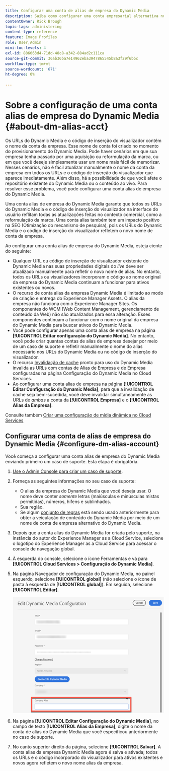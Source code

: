 ```yaml
---
title: Configurar uma conta de alias de empresa do Dynamic Media
description: Saiba como configurar uma conta empresarial alternativa no Dynamic Media.
contentOwner: Rick Brough
topic-tags: administering
content-type: reference
feature: Image Profiles
role: User,Admin
mini-toc-levels: 4
exl-id: 886063d4-71dd-48c8-a342-884ad2c111ca
source-git-commit: 36ab36ba7e14962eba3947865545b8a3f29f6bbc
workflow-type: tm+mt
source-wordcount: '671'
ht-degree: 0%

---
```


# Sobre a configuração de uma conta alias de empresa do Dynamic Media {#about-dm-alias-acct}

<!-- hide: yes
hidefromtoc: yes -->

<!-- >[!NOTE]
>
>This feature to create a Dynamic Media company alias account is in the Prerelease Channel for January 2022. See [Prerelease Channel documentation](https://experienceleague.adobe.com/docs/experience-manager-cloud-service/content/release-notes/prerelease.html?lang=pt-BR#enable-prerelease) for information on how to enable the feature for your environment. The feature is generally available in the February 2022 release. -->

Os URLs do Dynamic Media e o código de inserção do visualizador contêm o nome da conta da empresa. Esse nome de conta foi criado no momento do provisionamento do Dynamic Media. Pode haver cenários em que sua empresa tenha passado por uma aquisição ou reformulação da marca, ou em que você deseje simplesmente usar um nome mais fácil de memorizar. Nesses cenários, não é fácil atualizar manualmente o nome da conta da empresa em todos os URLs e o código de inserção do visualizador que aparece imediatamente. Além disso, há a possibilidade de que você afete o repositório existente do Dynamic Media ou o conteúdo ao vivo. Para resolver esse problema, você pode configurar uma conta alias de empresa do Dynamic Media.

Uma conta alias de empresa do Dynamic Media garante que todos os URLs do Dynamic Media e o código de inserção do visualizador na interface do usuário reflitam todas as atualizações feitas no contexto comercial, como a reformulação da marca. Uma conta alias também tem um impacto positivo na SEO (Otimização do mecanismo de pesquisa), pois os URLs do Dynamic Media e o código de inserção do visualizador refletem o novo nome de conta da empresa.

Ao configurar uma conta alias de empresa do Dynamic Media, esteja ciente do seguinte:

* Qualquer URL ou código de inserção de visualizador existente do Dynamic Media nas suas propriedades digitais do *live* deve ser atualizado manualmente para refletir o novo nome de alias. No entanto, todos os URLs ou visualizadores incorporam o código ao nome original da empresa do Dynamic Media continuam a funcionar para ativos existentes ou novos.
* O recurso de conta alias da empresa Dynamic Media é limitado ao modo de criação e entrega do Experience Manager Assets. O alias da empresa não funciona com o Experience Manager Sites. Os componentes do WCM (Web Content Management, gerenciamento de conteúdo da Web) não são atualizados para essa alteração. Esses componentes continuam a funcionar com o nome original da empresa do Dynamic Media para buscar ativos do Dynamic Media.
* Você pode configurar apenas uma conta alias de empresa na página **[!UICONTROL Editar configuração do Dynamic Media]**. No entanto, você pode criar quantas contas de alias de empresa desejar por meio de um caso de suporte e refletir manualmente o nome do alias necessário nos URLs do Dynamic Media ou no código de inserção do visualizador.
* O recurso [Invalidação de cache](/help/assets/dynamic-media/invalidate-cdn-cache-dynamic-media.md) pronto para uso do Dynamic Media invalida as URLs com contas de Alias de Empresa e de Empresa configuradas na página Configuração do Dynamic Media no Cloud Services.
* Ao configurar uma conta alias de empresa na página **[!UICONTROL Editar Configuração do Dynamic Media]**, para que a invalidação de cache seja bem-sucedida, você deve invalidar simultaneamente as URLs de *ambas* a conta da **[!UICONTROL Empresa]** e o **[!UICONTROL Alias da Empresa]**.

Consulte também [Criar uma configuração de mídia dinâmica no Cloud Services](/help/assets/dynamic-media/config-dm.md#configuring-dynamic-media-cloud-services)

## Configurar uma conta de alias de empresa do Dynamic Media {#configure-dm-alias-account}

Você começa a configurar uma conta alias de empresa do Dynamic Media enviando primeiro um caso de suporte. Esta etapa é obrigatória.

1. [Use o Admin Console para criar um caso de suporte](https://helpx.adobe.com/br/enterprise/using/support-for-experience-cloud.html).
1. Forneça as seguintes informações no seu caso de suporte:

   * O alias da empresa do Dynamic Media que você deseja usar. O nome deve conter *somente* letras (maiúsculas e minúsculas mistas permitidas), números, hifens e sublinhados.
   * Sua região.
   * Se algum [conjunto de regras](/help/assets/dynamic-media/using-rulesets-to-transform-urls.md) está sendo usado anteriormente para obter a veiculação de conteúdo do Dynamic Media por meio de um nome de conta de empresa alternativo do Dynamic Media.

1. Depois que a conta alias do Dynamic Media for criada pelo suporte, na instância do autor do Experience Manager as a Cloud Service, selecione o logotipo do Experience Manager as a Cloud Service para acessar o console de navegação global.
1. À esquerda do console, selecione o ícone Ferramentas e vá para **[!UICONTROL Cloud Services > Configuração do Dynamic Media]**.
1. Na página Navegador de configuração do Dynamic Media, no painel esquerdo, selecione **[!UICONTROL global]** (não selecione o ícone de pasta à esquerda de **[!UICONTROL global]**). Em seguida, selecione **[!UICONTROL Editar]**.

   ![Campo de texto Alias da empresa do Dynamic Media](/help/assets/assets-dm/dm-company-alias.png)

1. Na página **[!UICONTROL Editar Configuração do Dynamic Media]**, no campo de texto **[!UICONTROL Alias da Empresa]**, digite o nome da conta de alias do Dynamic Media que você especificou anteriormente no caso de suporte.
1. No canto superior direito da página, selecione **[!UICONTROL Salvar]**.
A conta alias da empresa Dynamic Media agora é salva e ativada; todos os URLs e o código incorporado do visualizador para ativos existentes e novos agora refletem o novo nome alias da empresa.
